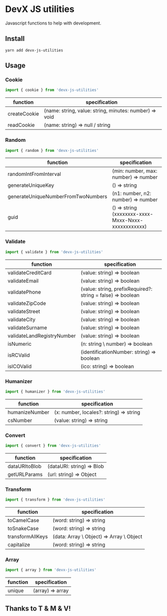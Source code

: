# DevX JS utilities
Javascript functions to help with development.

## Install
```git
yarn add devx-js-utilities
```

## Usage
### Cookie
```javascript
import { cookie } from 'devx-js-utilities'
```
function | specification
---|---
createCookie | (name: string, value: string, minutes: number) => void
readCookie | (name: string) => null / string

### Random
```javascript
import { random } from 'devx-js-utilities'
```
function | specification
---|---
randomIntFromInterval | (min: number, max: number) => number
generateUniqueKey | () => string
generateUniqueNumberFromTwoNumbers | (n1: number, n2: number) => number
guid | () => string (xxxxxxxx-xxxx-Mxxx-Nxxx-xxxxxxxxxxxx)

### Validate
```javascript
import { validate } from 'devx-js-utilities'
```
function | specification
---|---
validateCreditCard | (value: string) => boolean
validateEmail | (value: string) => boolean
validatePhone | (value: string, prefixRequired?: string = false) => boolean
validateZipCode | (value: string) => boolean
validateStreet | (value: string) => boolean
validateCity | (value: string) => boolean
validateSurname | (value: string) => boolean
validateLandRegistryNumber | (value: string) => boolean
isNumeric | (n: string \ number) => boolean
isRCValid | (identificationNumber: string) => boolean
isICOValid | (ico: string) => boolean

### Humanizer
```javascript
import { humanizer } from 'devx-js-utilities'
```

function | specification
---|---
humanizeNumber | (x: number, locales?: string) => string
csNumber | (value: string) => string

### Convert
```javascript
import { convert } from 'devx-js-utilities'
```

function | specification
---|---
dataURItoBlob | (dataURI: string) => Blob
getURLParams | (url: string) => Object

### Transform
```javascript
import { transform } from 'devx-js-utilities'
```

function | specification
---|---
toCamelCase | (word: string) => string
toSnakeCase | (word: string) => string
transformAllKeys | (data: Array \ Object) => Array \ Object
capitalize | (word: string) => string

### Array
```javascript
import { array } from 'devx-js-utilities'
```

function | specification
---|---
unique | (array) => array

## Thanks to T & M & V!
